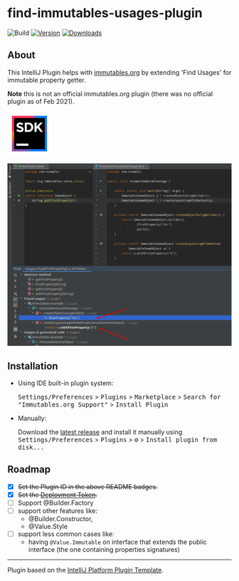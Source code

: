 # find-immutables-usages-plugin

![Build](https://github.com/plaskowski/find-immutables-usages-plugin/workflows/Build/badge.svg)
[![Version](https://img.shields.io/jetbrains/plugin/v/16135.svg)](https://plugins.jetbrains.com/plugin/16135)
[![Downloads](https://img.shields.io/jetbrains/plugin/d/16135.svg)](https://plugins.jetbrains.com/plugin/16135)

## About

<!-- Plugin description -->
This IntelliJ Plugin helps with [immutables.org](http://immutables.github.io/) by extending 'Find Usages' for immutable property getter.

**Note** this is not an official immutables.org plugin (there was no official plugin as of Feb 2021).
<!-- Plugin description end -->

<img src="src/main/resources/META-INF/pluginIcon.svg" width="100" height="100">

![Example](example_screenshot.png)

## Installation

- Using IDE built-in plugin system:
  
  <kbd>Settings/Preferences</kbd> > <kbd>Plugins</kbd> > <kbd>Marketplace</kbd> > <kbd>Search for "Immutables.org Support"</kbd> >
  <kbd>Install Plugin</kbd>
  
- Manually:

  Download the [latest release](https://github.com/plaskowski/find-immutables-usages-plugin/releases/latest) and install it manually using
  <kbd>Settings/Preferences</kbd> > <kbd>Plugins</kbd> > <kbd>⚙️</kbd> > <kbd>Install plugin from disk...</kbd>

## Roadmap

- [X] ~~Set the Plugin ID in the above README badges.~~
- [X] ~~Set the [Deployment Token](https://plugins.jetbrains.com/docs/marketplace/plugin-upload.html).~~
- [ ] Support @Builder.Factory 
- [ ] support other features like:
  - @Builder.Constructor,
  - @Value.Style
- [ ] support less common cases like:
  - having ``@Value.Immutable`` on interface that extends the public interface (the one containing properties signatures)

---
Plugin based on the [IntelliJ Platform Plugin Template][template].

[template]: https://github.com/JetBrains/intellij-platform-plugin-template
